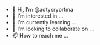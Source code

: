 - 👋 Hi, I’m @adtysryprtma
- 👀 I’m interested in ...
- 🌱 I’m currently learning ...
- 💞️ I’m looking to collaborate on ...
- 📫 How to reach me ...

<!---
adtysryprtma/adtysryprtma is a ✨ special ✨ repository because its `README.md` (this file) appears on your GitHub profile.
You can click the Preview link to take a look at your changes.
--->
